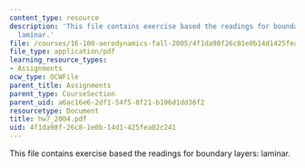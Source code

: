 ```yaml
---
content_type: resource
description: 'This file contains exercise based the readings for boundary layers:
  laminar.'
file: /courses/16-100-aerodynamics-fall-2005/4f1da98f26c81e0b14d1425fea02c241_hw7_2004.pdf
file_type: application/pdf
learning_resource_types:
- Assignments
ocw_type: OCWFile
parent_title: Assignments
parent_type: CourseSection
parent_uid: a6ac16e6-2df1-54f5-8f21-b196d1dd36f2
resourcetype: Document
title: hw7_2004.pdf
uid: 4f1da98f-26c8-1e0b-14d1-425fea02c241
---
```

This file contains exercise based the readings for boundary layers: laminar.

